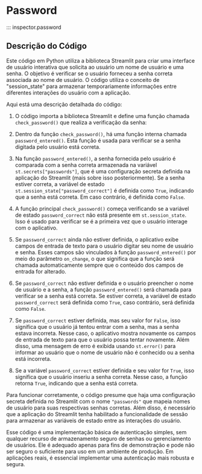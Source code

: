 # Password

::: inspector.password

## Descrição do Código
Este código em Python utiliza a biblioteca Streamlit para criar uma interface de usuário interativa que solicita ao usuário um nome de usuário e uma senha. O objetivo é verificar se o usuário forneceu a senha correta associada ao nome de usuário. O código utiliza o conceito de "session_state" para armazenar temporariamente informações entre diferentes interações do usuário com a aplicação.

Aqui está uma descrição detalhada do código:

1. O código importa a biblioteca Streamlit e define uma função chamada `check_password()` que realiza a verificação da senha:

2. Dentro da função `check_password()`, há uma função interna chamada `password_entered()`. Esta função é usada para verificar se a senha digitada pelo usuário está correta.

3. Na função `password_entered()`, a senha fornecida pelo usuário é comparada com a senha correta armazenada na variável `st.secrets["passwords"]`, que é uma configuração secreta definida na aplicação do Streamlit (mais sobre isso posteriormente). Se a senha estiver correta, a variável de estado `st.session_state["password_correct"]` é definida como `True`, indicando que a senha está correta. Em caso contrário, é definida como `False`.

4. A função principal `check_password()` começa verificando se a variável de estado `password_correct` não está presente em `st.session_state`. Isso é usado para verificar se é a primeira vez que o usuário interage com o aplicativo.

5. Se `password_correct` ainda não estiver definida, o aplicativo exibe campos de entrada de texto para o usuário digitar seu nome de usuário e senha. Esses campos são vinculados à função `password_entered()` por meio do parâmetro `on_change`, o que significa que a função será chamada automaticamente sempre que o conteúdo dos campos de entrada for alterado.

6. Se `password_correct` não estiver definida e o usuário preencher o nome de usuário e a senha, a função `password_entered()` será chamada para verificar se a senha está correta. Se estiver correta, a variável de estado `password_correct` será definida como `True`, caso contrário, será definida como `False`.

7. Se `password_correct` estiver definida, mas seu valor for `False`, isso significa que o usuário já tentou entrar com a senha, mas a senha estava incorreta. Nesse caso, o aplicativo mostra novamente os campos de entrada de texto para que o usuário possa tentar novamente. Além disso, uma mensagem de erro é exibida usando `st.error()` para informar ao usuário que o nome de usuário não é conhecido ou a senha está incorreta.

8. Se a variável `password_correct` estiver definida e seu valor for `True`, isso significa que o usuário inseriu a senha correta. Nesse caso, a função retorna `True`, indicando que a senha está correta.

Para funcionar corretamente, o código presume que haja uma configuração secreta definida no Streamlit com o nome `"passwords"` que mapeia nomes de usuário para suas respectivas senhas corretas. Além disso, é necessário que a aplicação do Streamlit tenha habilitado a funcionalidade de sessão para armazenar as variáveis de estado entre as interações do usuário.

Esse código é uma implementação básica de autenticação simples, sem qualquer recurso de armazenamento seguro de senhas ou gerenciamento de usuários. Ele é adequado apenas para fins de demonstração e pode não ser seguro o suficiente para uso em um ambiente de produção. Em aplicações reais, é essencial implementar uma autenticação mais robusta e segura.